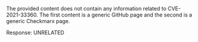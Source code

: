 The provided content does not contain any information related to CVE-2021-33360. The first content is a generic GitHub page and the second is a generic Checkmarx page.

Response: UNRELATED